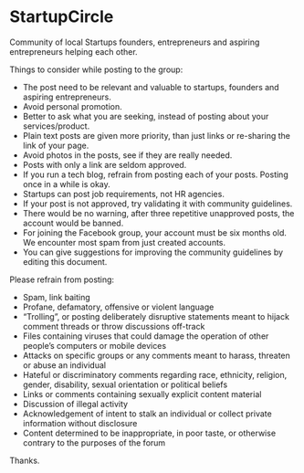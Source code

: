 # StartupCircle
Community of local Startups founders, entrepreneurs and aspiring entrepreneurs helping each other.


Things to consider while posting to the group:

* The post need to be relevant and valuable to startups, founders and aspiring entrepreneurs.
* Avoid personal promotion.
* Better to ask what you are seeking, instead of posting about your services/product.
* Plain text posts are given more priority, than just links or re-sharing the link of your page.
* Avoid photos in the posts, see if they are really needed.
* Posts with only a link are seldom approved.
* If you run a tech blog, refrain from posting each of your posts. Posting once in a while is okay.
* Startups can post job requirements, not HR agencies.
* If your post is not approved, try validating it with community guidelines.
* There would be no warning, after three repetitive unapproved posts, the account would be banned.
* For joining the Facebook group, your account must be six months old. We encounter most spam from just created accounts.
* You can give suggestions for improving the community guidelines by editing this document.

Please refrain from posting:

* Spam, link baiting
* Profane, defamatory, offensive or violent language
* “Trolling”, or posting deliberately disruptive statements meant to hijack comment threads or throw discussions off-track
* Files containing viruses that could damage the operation of other people’s computers or mobile devices
* Attacks on specific groups or any comments meant to harass, threaten or abuse an individual
* Hateful or discriminatory comments regarding race, ethnicity, religion, gender, disability, sexual orientation or political beliefs
* Links or comments containing sexually explicit content material
* Discussion of illegal activity
* Acknowledgement of intent to stalk an individual or collect private information without disclosure
* Content determined to be inappropriate, in poor taste, or otherwise contrary to the purposes of the forum

Thanks.
